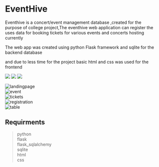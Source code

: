 # EventHive

Eventhive is a concert/event management database ,created for the purpose of college project,The eventhive web application can register the uses data for booking tickets for various events and concerts hosting currently

The web app was created using python Flask framework and sqlite for the backend database 

and due to less time for the  project basic html and css was used for the frontend <br>


![](https://img.shields.io/static/v1?label=Flask&message=db&color=<COLOR>)
![](https://img.shields.io/static/v1?label=Python&message=3&color=<red>)
![](https://img.shields.io/static/v1?label=sqlite&message=db&color=<COLOR>)

![landingpage](https://user-images.githubusercontent.com/98420696/213472814-0c833d38-25ed-4b49-99a3-a537ba048e10.png) <br>
![event](https://user-images.githubusercontent.com/98420696/213472876-4ee2d380-e9bb-40d7-aa61-ca556c7eb8d4.png)<br>
![tickets](https://user-images.githubusercontent.com/98420696/213472905-62044494-58e7-44d3-a621-758a5d11c75e.png) <br>
![registration](https://user-images.githubusercontent.com/98420696/213472999-3a4b77d1-09ed-4bdc-80d0-1346eacf2911.png) <br>
![table](https://user-images.githubusercontent.com/98420696/213473091-5424cbd8-bfe9-43a4-82e1-37782beede7e.png) <br>

## Requirments
>python <br>
>flask <br>
>flask_sqlalchemy <br>
>sqlite <br>
>html <br>
>css <br>




